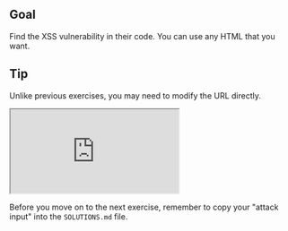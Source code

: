## Goal

Find the XSS vulnerability in their code. You can use any HTML that you want.

## Tip

Unlike previous exercises, you may need to modify the URL directly.

<iframe src='http://localhost:4130'></iframe>

Before you move on to the next exercise, remember to copy your "attack input" into the `SOLUTIONS.md` file.
